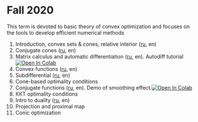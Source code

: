 # Fall 2020

This term is devoted to basic theory of convex optimization and focuses on the tools to develop efficient numerical methods 

1. Introduction, convex sets \& cones, relative interior ([ru](./01-ConvexSets/seminar1.pdf), en)
2. Conjugate cones ([ru](./02-ConjCones/seminar2.pdf), en)
3. Matrix calculus and automatic differentiation ([ru](./03-MatrixCalculus/seminar3.pdf), en). Autodiff tutorial [![Open In Colab](https://colab.research.google.com/assets/colab-badge.svg)](https://colab.research.google.com/github/amkatrutsa/MIPT-Opt/blob/master/Fall2020/03-MatrixCalculus/jax_autodiff_tutorial.ipynb)
4. Convex functions ([ru](./04-ConvexFunc/seminar4.pdf), en)
5. Subdifferential ([ru](./05-Subdifferential/seminar5.pdf), en)
6. Cone-based optimality conditions
7. Conjugate functions ([ru](./07-ConjFuncs/seminar7.pdf), en). Demo of smoothing effect [![Open In Colab](https://colab.research.google.com/assets/colab-badge.svg)](https://colab.research.google.com/github/amkatrutsa/MIPT-Opt/blob/master/Fall2020/07-ConjFuncs/smooth_demo.ipynb)
8. ККТ optimality conditions
9. Intro to duality ([ru](./09-Duality/seminar9.pdf), en)
10. Projection and proximal map
11. Conic optimization
